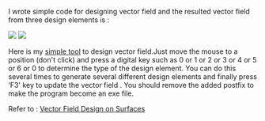 
I wrote simple code for designing vector field and the resulted vector field from three design elements is :


![](http://hwdong.com/VF/singularity2.jpg) ![](http://hwdong.com/VF/vf2.jpg)

Here is my [simple tool](http://hwdong.com/VF/VFtool.7z) to design vector field.Just move the mouse to a position (don't click) and press a digital key such as 0 or  1 or 2 or 3 or 4 or 5 or 6 or 0 to determine the type of the design element. You can do this several times to generate several different design elements  and finally press ‘F3' key to update the vector field .  You should remove the added postfix to make the program become an exe file.

Refer to :
       [Vector Field Design on Surfaces](http://web.engr.oregonstate.edu/~zhange/images/vecflddesn.pdf)
